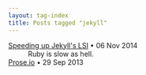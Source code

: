 ```yaml
---
layout: tag-index
title: Posts tagged "jekyll"
---
```

<dl>
  <dt>
    <a href="/2014/11/06/speeding-up-jekylls-lsi/">Speeding up Jekyll's LSI</a>
    <span class="post-date">&bull; 06 Nov 2014</span>
  </dt>
<dd>Ruby is slow as hell.</dd>  <dt>
    <a href="/2013/09/29/prose-io/">Prose.io</a>
    <span class="post-date">&bull; 29 Sep 2013</span>
  </dt>
</dd>
